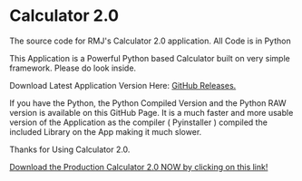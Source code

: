 # Calculator 2.0
The source code for RMJ's Calculator 2.0 application. All Code is in Python

This Application is a Powerful Python based Calculator built on very simple framework. Please do look inside. 

Download Latest Application Version Here: <a href="https://github.com/RMJ-Organization/Calculator-2.0/releases/tag/1.0.2">GitHub Releases.</a>

If you have the Python, the Python Compiled Version and the Python RAW version is available on this GitHub Page. It is a much faster and more usable version of the Application as the compiler ( Pyinstaller ) compiled the included Library on the App making it much slower. 

Thanks for Using Calculator 2.0.

<a href="https://github.com/RMJ-Organization/Calculator-2.0/releases/tag/1.0.2">Download the Production Calculator 2.0 NOW by clicking on this link!</a> 
